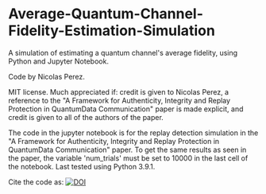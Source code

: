 # Average-Quantum-Channel-Fidelity-Estimation-Simulation
A simulation of estimating a quantum channel's average fidelity, using Python and Jupyter Notebook.

Code by Nicolas Perez.

MIT license. Much appreciated if: credit is given to Nicolas Perez, a reference to the "A Framework for Authenticity, Integrity and Replay Protection in QuantumData Communication" paper is made explicit, and credit is given to all of the authors of the paper. 

The code in the jupyter notebook is for the replay detection simulation in the "A Framework for Authenticity, Integrity and Replay Protection in QuantumData Communication" paper. To get the same results as seen in the paper, the variable 'num_trials' must be set to 10000 in the last cell of the notebook. Last tested using Python 3.9.1.

Cite the code as: [![DOI](https://zenodo.org/badge/334262503.svg)](https://zenodo.org/badge/latestdoi/334262503)
